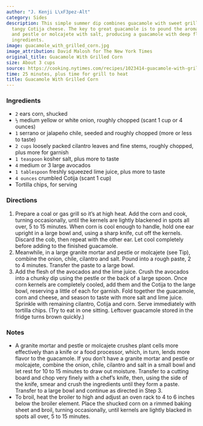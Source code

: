 ```yaml
---
author: "J. Kenji L\xF3pez-Alt"
category: Sides
description: This simple summer dip combines guacamole with sweet grilled corn and
  tangy Cotija cheese. The key to great guacamole is to pound the aromatics in a mortar
  and pestle or molcajete with salt, producing a guacamole with deep flavor from minimal
  ingredients.
image: guacamole_with_grilled_corn.jpg
image_attribution: David Malosh for The New York Times
original_title: Guacamole With Grilled Corn
size: About 3 cups
source: https://cooking.nytimes.com/recipes/1023414-guacamole-with-grilled-corn
time: 25 minutes, plus time for grill to heat
title: Guacamole With Grilled Corn
---
```


### Ingredients

* `2` ears corn, shucked
* `½` medium yellow or white onion, roughly chopped (scant 1 cup or 4 ounces)
* `1` serrano or jalapeño chile, seeded and roughly chopped (more or less to taste)
* `2 cups` loosely packed cilantro leaves and fine stems, roughly chopped, plus more for garnish
* `1 teaspoon` kosher salt, plus more to taste
* `4` medium or 3 large avocados
* `1 tablespoon` freshly squeezed lime juice, plus more to taste
* `4 ounces` crumbled Cotija (scant 1 cup)
* Tortilla chips, for serving

### Directions

1. Prepare a coal or gas grill so it’s at high heat. Add the corn and cook, turning occasionally, until the kernels are lightly blackened in spots all over, 5 to 15 minutes. When corn is cool enough to handle, hold one ear upright in a large bowl and, using a sharp knife, cut off the kernels. Discard the cob, then repeat with the other ear. Let cool completely before adding to the finished guacamole.
2. Meanwhile, in a large granite mortar and pestle or molcajete (see Tip), combine the onion, chile, cilantro and salt. Pound into a rough paste, 2 to 4 minutes. Transfer the paste to a large bowl.
3. Add the flesh of the avocados and the lime juice. Crush the avocados into a chunky dip using the pestle or the back of a large spoon. Once corn kernels are completely cooled, add them and the Cotija to the large bowl, reserving a little of each for garnish. Fold together the guacamole, corn and cheese, and season to taste with more salt and lime juice. Sprinkle with remaining cilantro, Cotija and corn. Serve immediately with tortilla chips. (Try to eat in one sitting. Leftover guacamole stored in the fridge turns brown quickly.)

### Notes

* A granite mortar and pestle or molcajete crushes plant cells more effectively than a knife or a food processor, which, in turn, lends more flavor to the guacamole. If you don’t have a granite mortar and pestle or molcajete, combine the onion, chile, cilantro and salt in a small bowl and let rest for 10 to 15 minutes to draw out moisture. Transfer to a cutting board and chop very finely with a chef’s knife, then, using the side of the knife, smear and crush the ingredients until they form a paste. Transfer to a large bowl and continue as directed in Step 3.
* To broil, heat the broiler to high and adjust an oven rack to 4 to 6 inches below the broiler element. Place the shucked corn on a rimmed baking sheet and broil, turning occasionally, until kernels are lightly blacked in spots all over, 5 to 15 minutes.